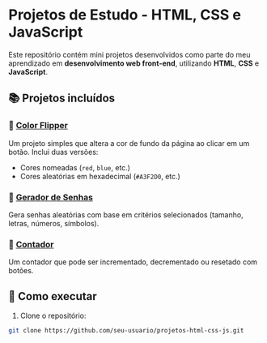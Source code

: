# Projetos de Estudo - HTML, CSS e JavaScript

Este repositório contém mini projetos desenvolvidos como parte do meu aprendizado em **desenvolvimento web front-end**, utilizando **HTML**, **CSS** e **JavaScript**.

## 📚 Projetos incluídos

### 🔸 [Color Flipper](./color-flipper)
Um projeto simples que altera a cor de fundo da página ao clicar em um botão. Inclui duas versões:
- Cores nomeadas (`red`, `blue`, etc.)
- Cores aleatórias em hexadecimal (`#A3F2D0`, etc.)

### 🔸 [Gerador de Senhas](./gerador-senha)
Gera senhas aleatórias com base em critérios selecionados (tamanho, letras, números, símbolos).

### 🔸 [Contador](./contador)
Um contador que pode ser incrementado, decrementado ou resetado com botões.

## 🚀 Como executar

1. Clone o repositório:

```bash
git clone https://github.com/seu-usuario/projetos-html-css-js.git
